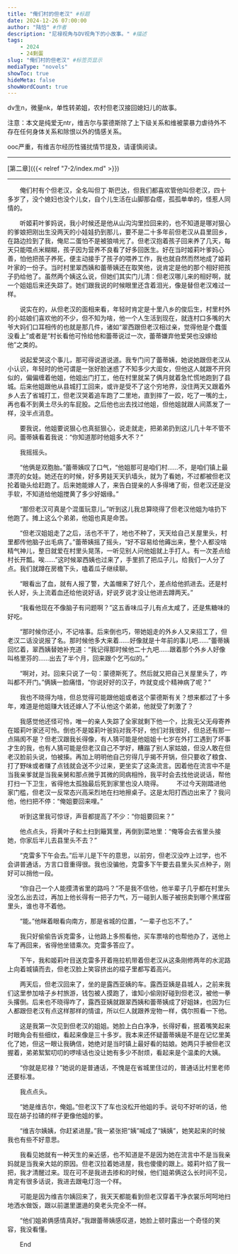 ```yaml
---
title: "俺们村的但老汉" #标题
date: 2024-12-26 07:00:00
author: "陆恰" #作者
description: "尼禄视角与DV视角下的小故事。" #描述
tags: 
    - 2024
    - 24剩蛋
slug: "俺们村的但老汉" #标签页显示
mediaType: "novels"
showToc: true
hideMeta: false 
showWordCount: true
---
```


dv生n，微量nk，单性转弟姐，农村但老汉接回媳妇儿的故事。

注意：本文是纯爱无ntr，维吉尔与蒙德斯除了上下级关系和维被蒙暴力虐待外不存在任何身体关系和除恨以外的情感关系。

ooc严重，有维吉尔经历性骚扰情节提及，请谨慎阅读。

---

[第二章]({{< relref "7-2/index.md" >}})

---

　　俺们村有个但老汉，全名叫但丁·斯巴达，但我们都喜欢管他叫但老汉，四十多岁了，没个媳妇也没个儿女，自个儿生活在山脚那旮瘩，孤孤单单的，怪惹人同情的。

　　听姬莉叶爹妈说，我小时候还是他从山沟沟里捡回来的，也不知道是哪对狠心的爹娘把刚出生没两天的小娃娃扔到那儿，要不是二十多年前但老汉从县里回乡，在路边捡到了我，俺尼二蛋怕不是被狼啃光了。但老汉抱着孩子回来养了几天，每天只能喂点米糊糊，孩子因为营养不良看了好多回医生。好在当时姬莉叶爹妈心善，怕他把孩子养死，便主动接手了孩子的喂养工作，我也就自然而然地成了姬莉叶家的一份子。当时村里翠西姨和蕾蒂姨还在取笑他，说肯定是他的那个相好把孩子扔给他了。虽然两个姨这么说，但她们其实门儿清：但老汉哪儿来的相好啊，就一个姐姐后来还失踪了。她们跟我说的时候眼里还含着泪光，像是替但老汉难过一样。

　　说实在的，从但老汉的面相来看，年轻时肯定是十里八乡的俊后生，村里村外的小姑娘们喜欢他的不少，但不知为啥，他一个人生活到现在，就连村口多嘴的大爷大妈们口耳相传的也就是那几件，诸如“翠西跟但老汉相过亲，觉得他是个蠢蛋没看上”或者是“村长看他可怜给他和蕾蒂说过一次，蕾蒂嫌弃他爱哭也没嫁给他”之类的。

　　说起爱哭这个事儿，那可得说道说道。我专门问了蕾蒂姨，她说她跟但老汉从小认识，年轻时的他可谓是一张好脸迷惑了不知多少大闺女，但他这人就跟不开窍似的，偏偏缠着他姐，他姐出门打工，他在村里就呆了俩月就着急忙慌地跑到了县城。后来他姐跟他从县城打工回来，或许是受不了这个穷地界，没住两天又跟着外乡人去了省城打工，但老汉哭着追车跑了二里地，直到摔了一跤，吃了一嘴的土，再也看不到黄土尽头的车屁股。之后他也出去找过他姐，但他姐就跟人间蒸发了一样，没半点消息。

　　要我说，他姐要说狠心也真挺狠心，说走就走，把弟弟扔到这儿几十年不管不问。蕾蒂姨看着我说：“你知道那时他姐多大不？”

　　我摇摇头。

　　“他俩是双胞胎。”蕾蒂姨叹了口气，“他姐那可是咱们村……不，是咱们镇上最漂亮的女娃。她还在的时候，好多男娃天天扒墙头，就为了看她，不过都被但老汉抡着锄头给赶跑了。后来她能嫁人了，来告白提亲的人多得堵了街，但老汉还是没手软，不知道给他姐搅黄了多少好姻缘。”

　　“那但老汉可真是个混蛋玩意儿。”听到这儿我总算晓得了但老汉他姐为啥扔下他跑了。摊上这么个弟弟，他姐也真是命苦。

　　“但老汉姐姐走了之后，活也不干了，地也不种了，天天给自己关屋里头，村里都传他脑子出毛病了。”蕾蒂姨摇了摇头，“好不容易给他薅出来，整个人都没啥精气神儿，整日就爱在村里头晃荡，一听见别人问他姐就上手打人。有一次差点给村长开瓢。唉……”这时候翠西姨也过来了，手里抓了把瓜子儿，给我们一人分了点。我们就蹲在房檐下头，嗑着瓜子继续聊。

　　“眼看出了血，就有人报了警，大盖帽来了好几个，差点给他抓进去。还是村长人好，头上流着血还给他说好话，好说歹说才没让他进去蹲两天。”

　　“我看他现在不像脑子有问题啊？”这五香味瓜子儿有点太咸了，还是焦糖味的好吃。

　　“那时候你还小，不记啥事。后来倒也巧，带她姐走的外乡人又来招工了，但老汉二话没说报了名。那时候他多大来着……好像就是十年前的事儿吧……”蕾蒂姨回忆着，翠西姨替她补充道：“我记得那时候他二十九吧……跟着那个外乡人好像叫格里芬的……出去了半个月，回来跟个乞丐似的。”

　　“啊对，对。回来只说了一句：蒙德斯死了。然后就又把自己关屋里头了，咋叫都不开门。”俩姨一脸痛惜，“你说好好的汉子，咋就变成个精神病了呢？”

　　我也不晓得为啥，但总觉得可能跟他姐或者这个蒙德斯有关？想来都过了十多年，难道是他姐赚大钱还嫁人了不认他这个弟弟，他就受了刺激了？

　　我感觉他还怪可怜，唯一的亲人失踪了全家就剩下他一个，比我无父无母寄养在姬莉叶家还可怜。倒也不是姬莉叶爸妈对我不好，他们对我很好，但总还有那一点隔阂不是？但老汉跟我长得像，有人猜可能是他姐姐十七岁在外打工遇到了坏事才生的我，也有人猜可能是但老汉自己不学好，糟蹋了别人家姑娘，但没人敢在但老汉脸前头说，怕被揍。再加上明明他自己穷得几乎揭不开锅，但只要收了粮食、打了野味或者赚了点钱就会送不少过来，更坐实了这条流言。因着他在流言中不是当我亲爹就是当我亲舅和那点微乎其微的同病相怜，我平时会去找他说说话，帮他打扫一下卫生，省得他太孤独最后死到家里也没人晓得。
　　不过今天刚踏进他家门槛，但老汉一反常态兴高采烈地在扫地擦桌子。这是太阳打西边出来了？我问他，他扫把不停：“俺姐要回来哩。”

　　听到这里我可惊讶，声音都提高了不少：“你姐要回来？”

　　他点点头，将黄叶子和土扫到簸箕里，再倒到菜地里：“俺等会去省里头接她，你家后半儿去县里头不去？”

　　“克雷多下午会去。”后半儿是下午的意思，以前穷，但老汉没咋上过学，也不会讲普通话，方言口音重得很。我也没骗他，克雷多下午要去县里头买点种子，刚好可以捎他一段。

　　“你自己一个人能摸清省里的路吗？”不是我不信他，他半辈子几乎都在村里头没怎么出去过，再加上他长得有一把子力气，万一碰到人贩子被拐卖到哪个黑煤窑里头，谁也寻不着他。

　　“能。”他眯着眼看向南方，那是省城的位置，“一辈子也忘不了。”

　　我只好偷偷告诉克雷多，让他路上多照看他，买车票啥的也帮他办了，送他上车了再回来，省得他坐错乘次。克雷多答应了。

　　下午，我和姬莉叶目送克雷多开着拖拉机带着但老汉从这条刚修两年的水泥路上向着城镇而去，但老汉脸上笑容挤出的褶子里都写着高兴。

　　两天后，但老汉回来了，坐的是露西亚姨的车。露西亚姨是县城人，之前来我们这里参加啥子乡村旅游，钱包被人摸跑了，谁知小偷刚好碰到但老汉，被他一拳头撂倒。后来也不晓得咋了，露西亚姨就跟翠西姨和蕾蒂姨成了好姐妹，也因为仨人都跟但老汉有点这样那样的情谊，所以仨人就跟养宠物一样，偶尔照看一下他。

　　这是我第一次见到但老汉的姐姐。她脸上白白净净，长得好看，抿着嘴笑起来时眼角会有些细纹，看起来像是三十多岁。我本来还怀疑蕾蒂姨是不是在记忆里美化了她，但这一眼让我确信，她绝对是当时镇上最好看的姑娘。她两只手被但老汉握着，弟弟絮絮叨叨的啰嗦话也没让她有多少不耐烦，看起来是个温柔的大姨。

　　“你就是尼禄？”她说的是普通话，不愧是在省城里住过的，普通话比村里老师还要标准。

　　我点点头。

　　“她是维吉尔，俺姐。”但老汉下了车也没松开他姐的手。说句不好听的话，他现在胡子拉碴的样子更像他姐的爹。

　　“维吉尔姨姨，你赶紧进屋。”我一紧张把“姨”喊成了“姨姨”，她笑起来的时候我也有些不好意思。

　　我看见她就有一种天生的亲近感，也不知道是不是因为她在流言中不是当我亲妈就是当我亲大姑的原因。但老汉拉着她进屋，我也傻傻的跟上。姬莉叶掐了我一把，我才清醒过来。现在可不是我进去掺和的时候，他们姐弟俩这么长时间不见，肯定有很多话说，我进去跟电灯泡一个样。

　　可能是因为维吉尔姨回来了，我天天都能看到但老汉穿着干净衣裳乐呵呵地扫地洒水做饭，跟以前邋里邋遢的臭老头完全不一样。

　　“他们姐弟俩感情真好。”我跟蕾蒂姨感叹道，她脸上顿时露出一个奇怪的笑容，我没看懂。

　　End